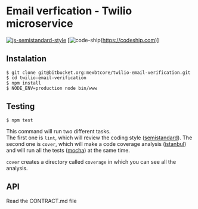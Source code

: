 # Email verfication - Twilio microservice

[![js-semistandard-style](https://img.shields.io/badge/code%20style-semistandard-brightgreen.svg?style=flat-square)](https://github.com/Flet/semistandard)
[![code-ship](https://codeship.com/projects/154010/status?branch=master)(https://codeship.com)]
## Instalation
```
$ git clone git@bitbucket.org:mexbtcore/twilio-email-verification.git
$ cd twilio-email-verification
$ npm install
$ NODE_ENV=production node bin/www
```

## Testing
```
$ npm test
```
This command will run two different tasks.  
The first one is `lint`, which will review the coding style
([semistandard](https://www.npmjs.com/package/semistandard)).
The second one is `cover`, which will make a code coverage analysis
([istanbul](https://www.npmjs.com/package/istanbul)) and will run all the
tests ([mocha](https://www.npmjs.com/package/mocha)) at the same time.

`cover` creates a directory called `coverage` in which you can see all the
analysis.

## API
Read the CONTRACT.md file
